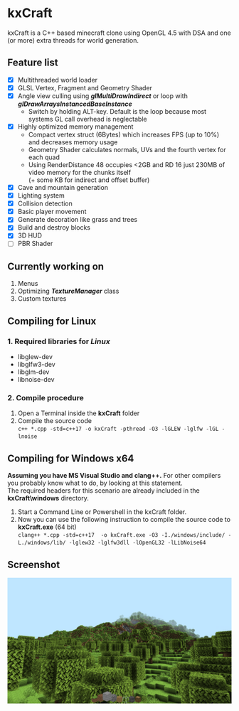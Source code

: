 # kxCraft

kxCraft is a C++ based minecraft clone using OpenGL 4.5 with DSA and one (or more) extra threads for world generation.

## Feature list
- [x] Multithreaded world loader
- [x] GLSL Vertex, Fragment and Geometry Shader
- [x] Angle view culling using __*glMultiDrawIndirect*__ or loop with __*glDrawArraysInstancedBaseInstance*__
  - Switch by holding ALT-key. Default is the loop because most systems GL call overhead is neglectable
- [x] Highly optimized memory management
  - Compact vertex struct (6Bytes) which increases FPS (up to 10%) and decreases memory usage
  - Geometry Shader calculates normals, UVs and the fourth vertex for each quad 
  - Using RenderDistance 48 occupies <2GB and RD 16 just 230MB of video memory for the chunks itself <br> (+ some KB for indirect and offset buffer)
- [x] Cave and mountain generation
- [x] Lighting system
- [x] Collision detection
- [x] Basic player movement
- [x] Generate decoration like grass and trees
- [x] Build and destroy blocks
- [x] 3D HUD
- [ ] PBR Shader

## Currently working on
1. Menus
2. Optimizing __*TextureManager*__ class
3. Custom textures




## Compiling for Linux

### 1. Required libraries for *Linux*
   - libglew-dev
   - libglfw3-dev
   - libglm-dev
   - libnoise-dev
   
### 2. Compile procedure
 1. Open a Terminal inside the **kxCraft** folder 
 2. Compile the source code <br>
`c++ *.cpp -std=c++17 -o kxCraft -pthread -O3 -lGLEW -lglfw -lGL -lnoise`

## Compiling for Windows x64
**Assuming you have MS Visual Studio and clang++.** For other compilers you probably know what to do, by looking at this statement.
<br>The required headers for this scenario are already included in the **kxCraft\windows** directory.
 1. Start a Command Line or Powershell in the kxCraft folder.
 2. Now you can use the following instruction to compile the source code to **kxCraft.exe** (64 bit) <br>
`clang++ *.cpp -std=c++17  -o kxCraft.exe -O3 -I./windows/include/ -L./windows/lib/ -lglew32 -lglfw3dll -lOpenGL32 -lLibNoise64`

## Screenshot
![kxCraft Hello](https://github.com/kexxalex/kxCraft/blob/master/kxCraft-Hello.png)

